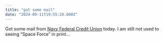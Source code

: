 ```yaml
---
title: "got some mail"
date: "2024-09-11T19:55:20.000Z"
---
```


Got some mail from [Navy Federal Credit Union](https://www.navyfederal.org/) today. I am still not used to seeing “Space Force” in print…
